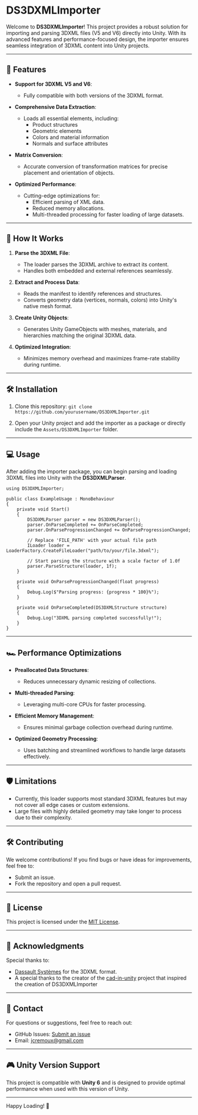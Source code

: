 # DS3DXMLImporter

Welcome to **DS3DXMLImporter**! This project provides a robust solution for importing and parsing 3DXML files (V5 and V6) directly into Unity. With its advanced features and performance-focused design, the importer ensures seamless integration of 3DXML content into Unity projects.

---

## 🚀 Features

- **Support for 3DXML V5 and V6**:
  - Fully compatible with both versions of the 3DXML format.

- **Comprehensive Data Extraction**:
  - Loads all essential elements, including:
    - Product structures
    - Geometric elements
    - Colors and material information
    - Normals and surface attributes

- **Matrix Conversion**:
  - Accurate conversion of transformation matrices for precise placement and orientation of objects.

- **Optimized Performance**:
  - Cutting-edge optimizations for:
    - Efficient parsing of XML data.
    - Reduced memory allocations.
    - Multi-threaded processing for faster loading of large datasets.

---

## 📖 How It Works

1. **Parse the 3DXML File**:
   - The loader parses the 3DXML archive to extract its content.
   - Handles both embedded and external references seamlessly.

2. **Extract and Process Data**:
   - Reads the manifest to identify references and structures.
   - Converts geometry data (vertices, normals, colors) into Unity's native mesh format.

3. **Create Unity Objects**:
   - Generates Unity GameObjects with meshes, materials, and hierarchies matching the original 3DXML data.

4. **Optimized Integration**:
   - Minimizes memory overhead and maximizes frame-rate stability during runtime.

---

## 🛠️ Installation

1. Clone this repository:
   `git clone https://github.com/yourusername/DS3DXMLImporter.git`

2. Open your Unity project and add the importer as a package or directly include the `Assets/DS3DXMLImporter` folder.

---

## 💻 Usage

After adding the importer package, you can begin parsing and loading 3DXML files into Unity with the **DS3DXMLParser**.

```
using DS3DXMLImporter;

public class ExampleUsage : MonoBehaviour
{
    private void Start()
    {
        DS3DXMLParser parser = new DS3DXMLParser(); 
        parser.OnParseCompleted += OnParseCompleted; 
        parser.OnParseProgressionChanged += OnParseProgressionChanged; 
        
        // Replace 'FILE_PATH' with your actual file path
        ILoader loader = LoaderFactory.CreateFileLoader("path/to/your/file.3dxml"); 
        
        // Start parsing the structure with a scale factor of 1.0f
        parser.ParseStructure(loader, 1f);
    }

    private void OnParseProgressionChanged(float progress)
    {
        Debug.Log($"Parsing progress: {progress * 100}%");
    }

    private void OnParseCompleted(DS3DXMLStructure structure)
    {
        Debug.Log("3DXML parsing completed successfully!");
    }
}
```

---

## 🏎️ Performance Optimizations

- **Preallocated Data Structures**:
  - Reduces unnecessary dynamic resizing of collections.

- **Multi-threaded Parsing**:
  - Leveraging multi-core CPUs for faster processing.

- **Efficient Memory Management**:
  - Ensures minimal garbage collection overhead during runtime.

- **Optimized Geometry Processing**:
  - Uses batching and streamlined workflows to handle large datasets effectively.

---

## 🛡️ Limitations

- Currently, this loader supports most standard 3DXML features but may not cover all edge cases or custom extensions.
- Large files with highly detailed geometry may take longer to process due to their complexity.

---

## 🛠️ Contributing

We welcome contributions! If you find bugs or have ideas for improvements, feel free to:
- Submit an issue.
- Fork the repository and open a pull request.

---

## 📜 License

This project is licensed under the [MIT License](LICENSE).

---

## 🙌 Acknowledgments

Special thanks to:
- [Dassault Systèmes](https://www.3ds.com/) for the 3DXML format.
- A special thanks to the creator of the [cad-in-unity](https://github.com/i2e-haw-hamburg/cad-in-unity/tree/master) project that inspired the creation of DS3DXMLImporter

---

## 🤝 Contact

For questions or suggestions, feel free to reach out:
- GitHub Issues: [Submit an issue](https://github.com/ReikanYsora/DS3DXMLImporter/issues)
- Email: [jcremoux@gmail.com](mailto:jcremoux@gmail.com)

---

## 🎮 Unity Version Support

This project is compatible with **Unity 6** and is designed to provide optimal performance when used with this version of Unity.

---

Happy Loading! 🎉
